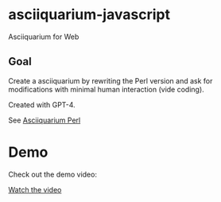 # asciiquarium-javascript
Asciiquarium for Web

## Goal
Create a asciiquarium by rewriting the Perl version and ask for modifications with minimal human interaction (vide coding).

Created with GPT-4.

See [Asciiquarium Perl](https://github.com/cmatsuoka/asciiquarium/)

# Demo

Check out the demo video:

[Watch the video](https://github.com/danilo-favoratti/asciiquarium-javascript/blob/main/video/video.mp4)

